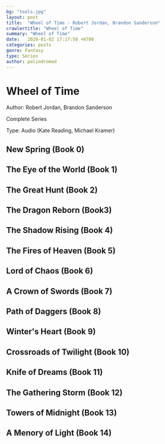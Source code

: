```yaml
---
bg: "tools.jpg"
layout: post
title:  "Wheel of Time - Robert Jordan, Brandon Sanderson"
crawlertitle: "Wheel of Time"
summary: "Wheel of Time"
date:   2020-01-02 17:17:58 +0700
categories: posts
genre: Fantasy
type: Series
author: palindromed
---
```


# Wheel of Time

Author: Robert Jordan, Brandon Sanderson

Complete Series

Type: Audio (Kate Reading, Michael Kramer)

## New Spring (Book 0)

## The Eye of the World (Book 1)

## The Great Hunt (Book 2)

## The Dragon Reborn (Book3)

## The Shadow Rising (Book 4)

## The Fires of Heaven (Book 5)

## Lord of Chaos (Book 6)

## A Crown of Swords (Book 7)

## Path of Daggers (Book 8)

## Winter's Heart (Book 9)

## Crossroads of Twilight (Book 10)

## Knife of Dreams (Book 11)

## The Gathering Storm (Book 12)

## Towers of Midnight (Book 13)

## A Menory of Light (Book 14)
